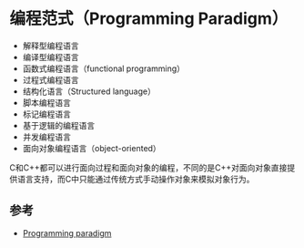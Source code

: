 # 编程范式（Programming Paradigm）

* 解释型编程语言
* 编译型编程语言
* 函数式编程语言（functional programming）
* 过程式编程语言
* 结构化语言（Structured language）
* 脚本编程语言
* 标记编程语言
* 基于逻辑的编程语言
* 并发编程语言
* 面向对象编程语言（object-oriented）

C和C++都可以进行面向过程和面向对象的编程，不同的是C++对面向对象直接提供语言支持，而C中只能通过传统方式手动操作对象来模拟对象行为。

## 参考

* [Programming paradigm](https://en.wikipedia.org/wiki/Programming_paradigm)
